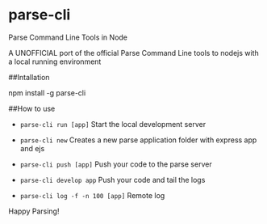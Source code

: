 parse-cli
=========

Parse Command Line Tools in Node

A UNOFFICIAL port of the official Parse Command Line tools to nodejs with a local running environment

##Intallation

npm install -g parse-cli


##How to use

- `parse-cli run [app]` Start the local development server

- `parse-cli new` Creates a new parse application folder with express app and ejs

- `parse-cli push [app]` Push your code to the parse server

- `parse-cli develop app` Push your code and tail the logs

- `parse-cli log -f -n 100 [app]` Remote log



Happy Parsing!



 


